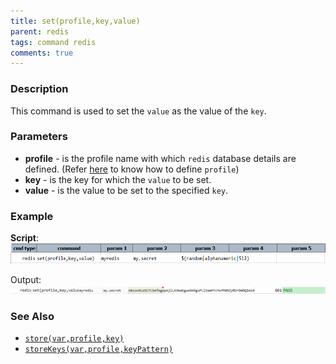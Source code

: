 ```yaml
---
title: set(profile,key,value)
parent: redis
tags: command redis
comments: true
---
```



### Description
This command is used to set the `value` as the value of the `key`.


### Parameters
- **profile** - is the profile name with which `redis` database details are defined. (Refer [here](index.html#defining-profile) to know how to define `profile`)
- **key** - is the key for which the `value` to be set.
- **value** - is the value to be set to the specified `key`. 


### Example
**Script**:<br/>
![](image/set_01.png)

Output:
![](image/set_02.png)


### See Also
- [`store(var,profile,key)`](store(var,profile,key))
- [`storeKeys(var,profile,keyPattern)`](storeKeys(var,profile,keyPattern))